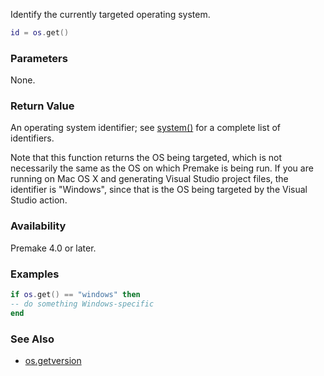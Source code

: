 Identify the currently targeted operating system.

```lua
id = os.get()
```

### Parameters ###

None.


### Return Value ###

An operating system identifier; see [system()](system.md) for a complete list of identifiers.

Note that this function returns the OS being targeted, which is not necessarily the same as the OS on which Premake is being run. If you are running on Mac OS X and generating Visual Studio project files, the identifier is "Windows", since that is the OS being targeted by the Visual Studio action.


### Availability ###

Premake 4.0 or later.


### Examples ###

```lua
if os.get() == "windows" then
-- do something Windows-specific
end
```


### See Also ###

* [os.getversion](os.getversion.md)
